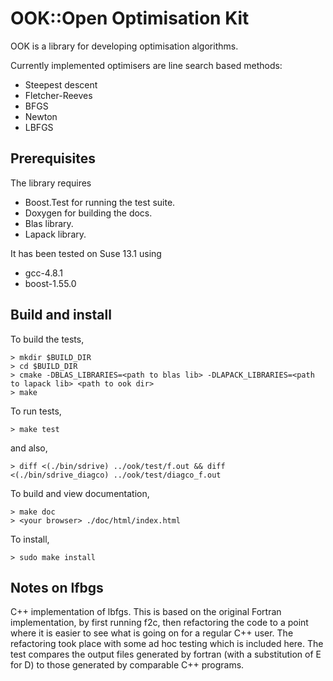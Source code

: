 OOK::Open Optimisation Kit
==========================

OOK is a library for developing optimisation algorithms.

Currently implemented optimisers are line search based methods:

- Steepest descent
- Fletcher-Reeves
- BFGS
- Newton
- LBFGS

Prerequisites
-------------

The library requires

- Boost.Test for running the test suite.
- Doxygen for building the docs.
- Blas library.
- Lapack library.

It has been tested on Suse 13.1 using

- gcc-4.8.1
- boost-1.55.0

Build and install
-----------------

To build the tests,

    > mkdir $BUILD_DIR
    > cd $BUILD_DIR
    > cmake -DBLAS_LIBRARIES=<path to blas lib> -DLAPACK_LIBRARIES=<path to lapack lib> <path to ook dir>
    > make

To run tests,

    > make test

and also,

    > diff <(./bin/sdrive) ../ook/test/f.out && diff <(./bin/sdrive_diagco) ../ook/test/diagco_f.out

To build and view documentation,

    > make doc
    > <your browser> ./doc/html/index.html

To install,

    > sudo make install



Notes on lfbgs
---------------
C++ implementation of lbfgs. This is based on the original Fortran implementation, by first running f2c, then refactoring the code to a point where it is easier to see what is going on for a regular C++ user. The refactoring took place with some ad hoc testing which is included here. The test compares the output files generated by fortran (with a substitution of E for D) to those generated by comparable C++ programs.

